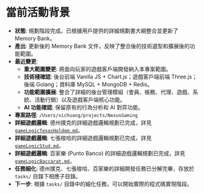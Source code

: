 # 當前活動背景

-   **狀態**: 規劃階段完成。已根據用戶提供的詳細規劃書大綱整合並更新了 Memory Bank。
-   **產出**: 更新後的 Memory Bank 文件，反映了整合後的技術選型和擴展後的功能範圍。
-   **最近變更**: 
    -   **重大範圍變更**: 將面向玩家的遊戲客戶端開發納入本專案範圍。
    -   **技術棧確認**: 後台前端 Vanilla JS + Chart.js；遊戲客戶端前端 Three.js；後端 Golang；資料庫 MySQL + MongoDB + Redis。
    -   **功能範圍擴展**: 整合了詳細的後台管理模組（會員、帳務、代理、遊戲、系統、活動行銷）以及遊戲客戶端核心功能。
    -   **AI 功能確認**: 保留原有的行為分析和 AI 對弈功能。
-   **專案路徑**: `/Users/vichuang/projects/NexusGaming` 
-   **詳細遊戲邏輯**: 德州撲克的詳細遊戲邏輯規劃已完成，詳見 [`gameLogicTexasHoldem.md`](mdc:memory-bank/gameLogicTexasHoldem.md)。 
-   **詳細遊戲邏輯**: 七張梭哈的詳細遊戲邏輯規劃已完成，詳見 [`gameLogicStud.md`](mdc:memory-bank/gameLogicStud.md)。 
-   **詳細遊戲邏輯**: 百家樂 (Punto Banco) 的詳細遊戲邏輯規劃已完成，詳見 [`gameLogicBaccarat.md`](mdc:memory-bank/gameLogicBaccarat.md)。
-   **任務細化**: 德州撲克、七張梭哈、百家樂的詳細開發任務已分解完畢，存放於 `tasks/` 目錄下相應子目錄。
-   **下一步**: 根據 `tasks/` 目錄中的細化任務，可以開始實際的程式碼實現階段。 